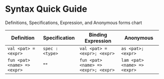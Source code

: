 # Syntax Quick Guide

Definitions, Specifications, Expression, and Anonymous forms chart

| Definition | Specification | Binding Expression | Anonymous |
--- | --- | --- | ---
| `val <pat> = <expr>` | `spec : <type>` | `val <pat> = <expr>; <expr>` | `as <pat>; <expr>` |
| `fun <pat> <name> => <expr>` | "" | `fun <pat> <name> => <expr>; <expr>` | `lam <pat> <name> => <expr>` |